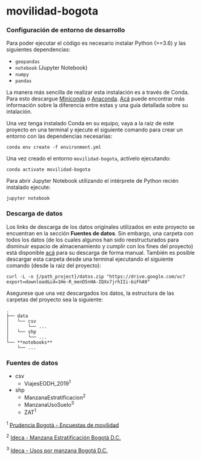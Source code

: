 # movilidad-bogota


### Configuración de entorno de desarrollo
Para poder ejecutar el código es necesario instalar Python (>=3.6) y las siguientes dependencias:
* `geopandas`
* `notebook` (Jupyter Notebook)
* `numpy`
* `pandas`

La manera más sencilla de realizar esta instalación es a través de Conda. Para esto descargue [Miniconda][1] o [Anaconda][2]. [Acá][3] puede encontrar más información sobre la diferencia entre estas y una guía detallada sobre su intalación.

Una vez tenga instalado Conda en su equipo, vaya a la raíz de este proyecto en una terminal y ejecute el siguiente comando para crear un entorno con las dependencias necesarias:

```
conda env create -f environment.yml
```

Una vez creado el entorno `movilidad-bogota`, actívelo ejecutando:

```
conda activate movilidad-bogota
```

Para abrir Jupyter Notebook utilizando el intérprete de Python recién instalado ejecute:

```
jupyter notebook
```

### Descarga de datos
Los links de descarga de los datos originales utilizados en este proyecto se encuentran en la sección **Fuentes de datos**. Sin embargo, una carpeta con todos los datos (de los cuales algunos han sido reestructurados para disminuir espacio de almacenamiento y cumplir con los fines del proyecto) está disponible [acá][4] para su descarga de forma manual. También es posible descargar esta carpeta desde una terminal ejecutando el siguiente comando (desde la raíz del proyecto):

```
curl -L -o {/path_project}/datos.zip "https://drive.google.com/uc?export=download&id=1He-R_menD5nHA-IQXx7jrhIIi-biFhA9"
```

Asegurese que una vez descargados los datos, la estructura de las carpetas del proyecto sea la siguiente:

```
.
├── data
│   └── csv
│       └── ...
│   └── shp
│       └── ...
└── **notebooks**
    └── ...
```

### Fuentes de datos
* csv
    - ViajesEODH_2019<sup>1</sup>
* shp
    - ManzanaEstratificacion<sup>2</sup>
    - ManzanaUsoSuelo<sup>3</sup>
    - ZAT<sup>1</sup>


<sup>1</sup> [Prudencia Bogotá - Encuestas de movilidad][5]

<sup>2</sup> [Ideca - Manzana Estratificación Bogotá D.C.][6]

<sup>3</sup> [Ideca - Usos por manzana Bogotá D.C.][7]




[1]: https://docs.conda.io/en/latest/miniconda.html
[2]: https://www.anaconda.com/products/individual
[3]: https://docs.conda.io/projects/conda/en/latest/user-guide/install/download.html
[4]: https://drive.google.com/open?id=1QLCakladzBUmSZAg6qA5UQ9u8e0pjRiz
[5]: https://www.simur.gov.co/portal-simur/datos-del-sector/encuestas-de-movilidad/
[6]: https://www.ideca.gov.co/recursos/mapas/manzana-estratificacion-bogota-dc
[7]: https://www.ideca.gov.co/recursos/mapas/usos-por-manzana-bogota-dc
